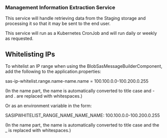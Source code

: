 ### Management Information Extraction Service

This service will handle retrieving data from the Staging storage and processing it so that it may be sent to the end user.

This service will run as a Kubernetes CronJob and will run daily or weekly as requested.

## Whitelisting IPs

To whitelist an IP range when using the BlobSasMessageBuilderComponent, add the following to the application.properties:

sas-ip-whitelist.range.name-name.name = 100.100.0.0-100.200.0.255

(In the name part, the name is automatically converted to title case and - and . are replaced with whitespaces.)

Or as an environment variable in the form:

SASIPWHITELIST_RANGE_NAME_NAME_NAME: 100.100.0.0-100.200.0.255

(In the name part, the name is automatically converted to title case and the _ is replaced with whitespaces.)